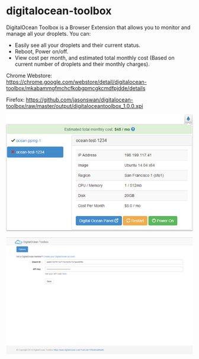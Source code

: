 digitalocean-toolbox
====================

DigitalOcean Toolbox is a Browser Extension that allows you to monitor and manage all your droplets. You can:

- Easily see all your droplets and their current status.
- Reboot, Power on/off.
- View cost per month, and estimated total monthly cost (Based on current number of droplets and their monthly charges).

Chrome Webstore: https://chrome.google.com/webstore/detail/digitalocean-toolbox/mkabammgfmchcfkobgpmcgkcmdfpjdde/details

Firefox: https://github.com/jasonswan/digitalocean-toolbox/raw/master/output/digitaloceantoolbox_1.0.0.xpi

![DigitalOcean Toolbox Screenshot](/common/icons/toolbox-screenshot-640x400.png)

![DigitalOcean Toolbox Options Screenshot](/common/icons/toolbox-options-screenshot-1280x800.png)
